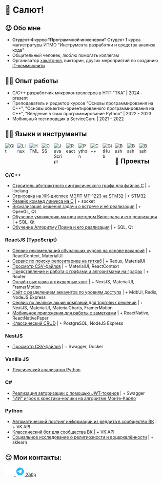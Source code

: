 # 👋 Салют!

## 😉 Обо мне
- ~~Cтудент 4 курса "Программной инженерии"~~ Студент 1 курса магистратуры ИТМО "Инструмента разработки и средства анализа кода"
- Общительный человек, люблю помогать коллегам
- Организатор [хакатонов](https://vk.com/science_iitik?w=wall-200431333_176), викторин, других мероприятий по созданию [IT-коммьюнити](https://vk.com/science_iitik)

## 🧑‍💼 Опыт работы
- C/C++ разработчик микроконтроллеров в НТП "ТКА" | 2024 - present
- Преподаватель и редактор курсов "Основы программирования на С++", "Основы объектно-ориентированного программирования на C++", "Введение в язык программирование Python" | 2022 - 2023
- Мобильный тестировщик в ServiceGuru | 2021 - 2022

## 🐱‍💻 Языки и инструменты 
<img align="left" alt="Git" width="30px" style="padding-right:10px;" src="https://cdn.jsdelivr.net/gh/devicons/devicon/icons/git/git-original.svg" />
<img align="left" alt="Linux" width="30px" style="padding-right:10px;" src="https://cdn.jsdelivr.net/gh/devicons/devicon/icons/linux/linux-original.svg" />
<img align="left" alt="HTML" width="30px" style="padding-right:10px;" src="https://cdn.jsdelivr.net/gh/devicons/devicon/icons/html5/html5-plain.svg" />
<img align="left" alt="CSS" width="30px" style="padding-right:10px;" src="https://cdn.jsdelivr.net/gh/devicons/devicon/icons/css3/css3-plain.svg" />
<img align="left" alt="JavaScript" width="30px" style="padding-right:10px;" src="https://cdn.jsdelivr.net/gh/devicons/devicon/icons/javascript/javascript-plain.svg" />
<img align="left" alt="React" width="30px" style="padding-right:10px;" src="https://cdn.jsdelivr.net/gh/devicons/devicon/icons/react/react-original.svg" />
<img align="left" alt="Python" width="30px" style="padding-right:10px;" src="https://cdn.jsdelivr.net/gh/devicons/devicon/icons/python/python-plain.svg" />
<img align="left" alt="C++" width="30px" style="padding-right:10px;" src="https://cdn.jsdelivr.net/gh/devicons/devicon/icons/cplusplus/cplusplus-line.svg" />
<img align="left" alt="GitHub" width="30px" style="padding-right:10px;" src="https://cdn.jsdelivr.net/gh/devicons/devicon/icons/github/github-original.svg" />
<img align="left" alt="Bash" width="30px" style="padding-right:10px;" src="https://cdn.jsdelivr.net/gh/devicons/devicon/icons/bash/bash-original.svg" />
<img align="left" alt="Bash" width="30px" style="padding-right:10px;" src="https://cdn.jsdelivr.net/gh/devicons/devicon/icons/csharp/csharp-original.svg" />
 <img align="left" alt="Bash" width="30px" style="padding-right:10px;" src="https://cdn.jsdelivr.net/gh/devicons/devicon/icons/dotnetcore/dotnetcore-original.svg" />
<br />

## 🔨 Проекты
### C/C++  
  - [Строитель абстрактного синтаксического графа для файлов C](https://github.com/dacsson/libclang_asg_c) | + libclang
  - [Отрисовка на ЖК-дисплее МЭЛТ МТ-1223 на STM32](https://github.com/dacsson/STM32_Display) | + STM32
  - [Ремейк команд линукса на C](https://github.com/dacsson/linux_cmds) | + socket
  - [Визуализация решения задачи о встрече и её реализация](https://github.com/HandsAndKeyboards/AppointmentProblem) | + OpenGL, Qt
  - [Обучение умножению матриц методом Винограда и его реализация](https://github.com/dacsson/Slicer) | + SQL, Qt
  - [Обучение Алгоритму Прима и его реализация](https://github.com/dacsson/PrimAlgorithm) | + SQL, Qt
### ReactJS (TypeScript)
  - [Сервис рекомендаций обучающих курсов на основе вакансий](https://github.com/5bit-course-selection-application/frontend) | + ReactContext, MaterialUI 
  - [Сервис по поиску репозитариев на гитхаб](https://github.com/dacsson/github_repo_searcher) | + Redux, MaterialUI
  - [Просмотр CSV-файлов](https://github.com/dacsson/csv_reader) | + MaterialUI, ReactContext
  - [Представление и работа с графами и алгоритмами на графах](https://github.com/dacsson/AlgorithmsOnGraphs) | + Router
  - [Онлайн выставка антикварных книг](https://github.com/dacsson/biblioteka_antique_books) | + NextJS, MaterialUI, FramerMotion
  - [Сайт с разделением аккаунтов по уровням доступа](https://github.com/dacsson/accounts_with_access_matrix) | + MdbUI, Redis, NodeJS Express
  - [Сервис по анализу акций компаний для торговых решений](https://github.com/dacsson/trading_helper) | + NextJS, MaterialUI, MaterialCharts, FramerMotion
  - [Мобильное приложения для работы с заметками](https://github.com/dacsson/notes_app) | + ReactNative, ReactNativePaper
  - [Классический CRUD](https://github.com/dacsson/MobileCommunication) | + PostgreSQL, NodeJS Express
### NestJS
  - [Просмотр CSV-файлов](https://github.com/dacsson/csv_reader) | + Swagger, Docker
### Vanilla JS
  - [Лексический анализатор Python](https://github.com/dacsson/LexicAnalyzer)
### C# 
  - [Реализация авторизации с помощью JWT-токенов](https://github.com/dacsson/asp.net-jwt) | + Swagger
  - ["ИИ" игрок в крестики-нолики на алгоритме Монте-Карло](https://github.com/dacsson/TicTacToe_19x19_bot)
### Python
  - [Автоматический постинг информации из реддита в сообщество ВК](https://github.com/dacsson/RedditToVk) | + VK API
  - [Классический бот для сообщества ВК](https://github.com/dacsson/ScienceBot) | + VK API
  - [Социальное исследование о религиозности и воцерквлённости](https://github.com/dacsson/religion_analysis) | + sklearn 

## 😏 Мои контакты:
<p align='сenter'>
  <a href='https://vk.com/bobiinski'>
    <img src='VK.png' height='30'>
  </a>
  <a href='https://t.me/artemii_safonoff'>
    <img src='TG.png' height='30'>
  </a>
  <a href='https://habr.com/ru/users/dacsson'
     <a>Хабр</a>
  </a>
<p>
